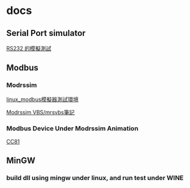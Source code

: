 # docs
## Serial Port simulator

<a href="https://github.com/esmi/docs/blob/master/RS232%20%E7%9A%84%E6%A8%A1%E6%93%AC%E6%B8%AC%E8%A9%A6.md">RS232 的模擬測試</a>
## Modbus
### Modrssim
<a href="https://github.com/esmi/docs/blob/master/linux_modbus%E6%A8%A1%E6%93%AC%E5%99%A8%E6%B8%AC%E8%A9%A6%E7%92%B0%E5%A2%83.md">linux_modbus模擬器測試環境</a>


<a href="https://github.com/esmi/docs/blob/master/mrsvbs%E7%AD%86%E8%A8%98.md">Modrssim VBS/mrsvbs筆記</a>

### Modbus Device Under Modrssim Animation
<a href="https://github.com/esmi/docs/blob/master/CC81.md">CC81</a>


## MinGW
### build dll using mingw under linux, and run test under WINE
